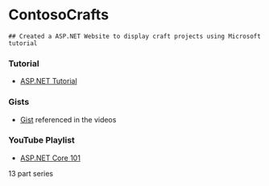 # ContosoCrafts

	## Created a ASP.NET Website to display craft projects using Microsoft tutorial

### Tutorial

- [ASP.NET Tutorial](https://dotnet.microsoft.com/learn/aspnet/hello-world-tutorial/intro)

### Gists

- [Gist](https://gist.github.com/bradygaster/3d1fcf43d1d1e73ea5d6c1b5aab40130) referenced in the videos


### YouTube Playlist

- [ASP.NET Core 101](https://www.youtube.com/playlist?list=PLdo4fOcmZ0oW8nviYduHq7bmKode-p8Wy)

13 part series
